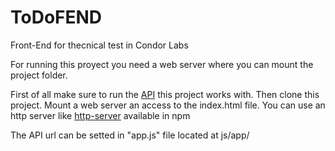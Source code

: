 # ToDoFEND
Front-End for thecnical test in Condor Labs

For running this proyect you need a web server where you can mount the project folder.

First of all make sure to run the [API](https://github.com/sergiores24/ToDoAPI) this project works with.
Then clone this project.
Mount a web server an access to the index.html file.
You can use an http server like [http-server](https://www.npmjs.com/package/http-server) available in npm

The API url can be setted in "app.js" file located at js/app/
